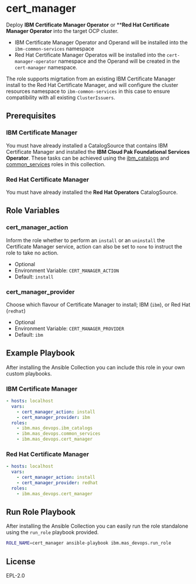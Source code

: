 cert_manager
===============================================================================
Deploy **IBM Certificate Manager Operator** or ****Red Hat Certificate Manager Operator** into the target OCP cluster.

- IBM Certificate Manager Operator and Operand will be installed into the `ibm-common-services` namespace
- Red Hat Certificate Manager Operatos will be installed into the `cert-manager-operator` namespace and the Operand will be created in the `cert-manager` namespace.

The role supports migrtation from an existing IBM Certificate Manager install to the Red Hat Certificate Manager, and will configure the cluster resources namespace to `ibm-common-services` in this case to ensure compatibility with all existing `ClusterIssuers`.


Prerequisites
-------------------------------------------------------------------------------
### IBM Certificate Manager
You must have already installed a CatalogSource that contains IBM Certificate Manager and installed the **IBM Cloud Pak Foundational Services Operator**.  These tasks can be achieved using the [ibm_catalogs](ibm_catalogs.md) and [common_services](common_services.md) roles in this collection.


### Red Hat Certificate Manager
You must have already installed the **Red Hat Operators** CatalogSource.


Role Variables
-------------------------------------------------------------------------------
### cert_manager_action
Inform the role whether to perform an `install` or an `uninstall` the Certificate Manager service, action can also be set to `none` to instruct the role to take no action.

- Optional
- Environment Variable: `CERT_MANAGER_ACTION`
- Default: `install`

### cert_manager_provider
Choose which flavour of Certificate Manager to install; IBM (`ibm`), or Red Hat (`redhat`)

- Optional
- Environment Variable: `CERT_MANAGER_PROVIDER`
- Default: `ibm`


Example Playbook
-------------------------------------------------------------------------------
After installing the Ansible Collection you can include this role in your own custom playbooks.

### IBM Certificate Manager
```yaml
- hosts: localhost
  vars:
    - cert_manager_action: install
    - cert_manager_provider: ibm
  roles:
    - ibm.mas_devops.ibm_catalogs
    - ibm.mas_devops.common_services
    - ibm.mas_devops.cert_manager
```

### Red Hat Certificate Manager
```yaml
- hosts: localhost
  vars:
    - cert_manager_action: install
    - cert_manager_provider: redhat
  roles:
    - ibm.mas_devops.cert_manager
```


Run Role Playbook
-------------------------------------------------------------------------------
After installing the Ansible Collection you can easily run the role standalone using the `run_role` playbook provided.

```bash
ROLE_NAME=cert_manager ansible-playbook ibm.mas_devops.run_role
```


License
-------------------------------------------------------------------------------
EPL-2.0
